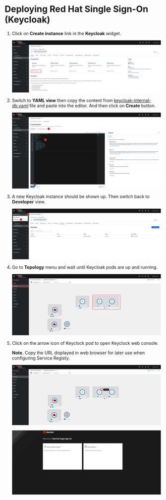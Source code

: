# Deploying Red Hat Single Sign-On (Keycloak)

1. Click on **Create instance** link in the **Keycloak** widget.

   ![SSO installation](../../images/sso-operator-installation-6.png)

2. Switch to **YAML view** then copy the content from [keycloak-internal-db.yaml](manifest/keycloak-internal-db.yaml) file and paste into the editor. And then click on **Create** button.

   ![SSO installation](../../images/sso-operator-installation-7.png)

3. A new Keycloak instance should be shown up. Then switch back to **Developer** view.

   ![SSO installation](../../images/sso-operator-installation-8.png)

4. Go to **Topology** menu and wait until Keycloak pods are up and running.

   ![SSO installation](../../images/sso-operator-installation-9.png)

5. Click on the arrow icon of Keyclock pod to open Keyclock web console.

   **Note.** Copy the URL displayed in web browser for later use when configuring Service Registy.

   ![SSO installation](../../images/sso-operator-installation-10.png)

   ![SSO installation](../../images/sso-operator-installation-11.png)
